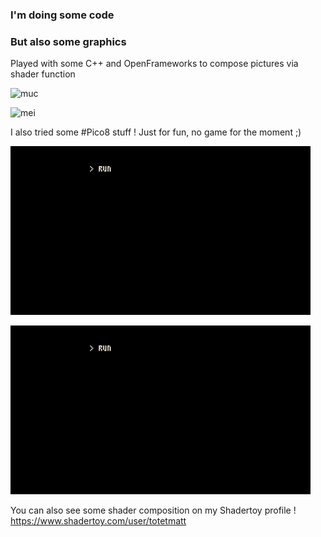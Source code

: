 ### I'm doing some code

### But also some graphics

Played with some C++ and OpenFrameworks to compose pictures via shader function

![muc](https://github.com/totetmatt/totetmatt/blob/master/gifs/muc.gif?raw=true)

![mei](https://github.com/totetmatt/totetmatt/blob/master/gifs/mei.gif?raw=true)

I also tried some #Pico8 stuff ! Just for fun, no game for the moment ;)

![pico8_1](https://github.com/totetmatt/totetmatt/blob/master/gifs/pico8_1.gif?raw=true)

![pico8_2](https://github.com/totetmatt/totetmatt/blob/master/gifs/pico8_2.gif?raw=true)

You can also see some shader composition on my Shadertoy profile !
https://www.shadertoy.com/user/totetmatt

<!--
**totetmatt/totetmatt** is a ✨ _special_ ✨ repository because its `README.md` (this file) appears on your GitHub profile.

Here are some ideas to get you started:

- 🔭 I’m currently working on ...
- 🌱 I’m currently learning ...
- 👯 I’m looking to collaborate on ...
- 🤔 I’m looking for help with ...
- 💬 Ask me about ...
- 📫 How to reach me: ...
- 😄 Pronouns: ...
- ⚡ Fun fact: ...
-->
